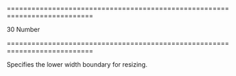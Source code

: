===========================================================================
<!--default-->30<!--/default-->
<!--type-->Number<!--/type-->
===========================================================================

<!--shortDescription-->
Specifies the lower width boundary for resizing.
<!--/shortDescription-->

<!--fullDescription-->

<!--/fullDescription-->